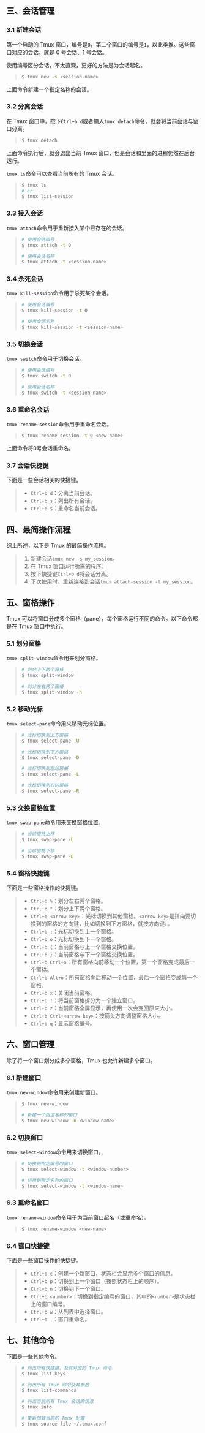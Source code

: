 ## 三、会话管理

### 3.1 新建会话

第一个启动的 Tmux 窗口，编号是`0`，第二个窗口的编号是`1`，以此类推。这些窗口对应的会话，就是 0 号会话、1 号会话。

使用编号区分会话，不太直观，更好的方法是为会话起名。

> ```bash
> $ tmux new -s <session-name>
> ```

上面命令新建一个指定名称的会话。

### 3.2 分离会话

在 Tmux 窗口中，按下`Ctrl+b d`或者输入`tmux detach`命令，就会将当前会话与窗口分离。

> ```bash
> $ tmux detach
> ```

上面命令执行后，就会退出当前 Tmux 窗口，但是会话和里面的进程仍然在后台运行。

`tmux ls`命令可以查看当前所有的 Tmux 会话。

> ```bash
> $ tmux ls
> # or
> $ tmux list-session
> ```

### 3.3 接入会话

`tmux attach`命令用于重新接入某个已存在的会话。

> ```bash
> # 使用会话编号
> $ tmux attach -t 0
> 
> # 使用会话名称
> $ tmux attach -t <session-name>
> ```

### 3.4 杀死会话

`tmux kill-session`命令用于杀死某个会话。

> ```bash
> # 使用会话编号
> $ tmux kill-session -t 0
> 
> # 使用会话名称
> $ tmux kill-session -t <session-name>
> ```

### 3.5 切换会话

`tmux switch`命令用于切换会话。

> ```bash
> # 使用会话编号
> $ tmux switch -t 0
> 
> # 使用会话名称
> $ tmux switch -t <session-name>
> ```

### 3.6 重命名会话

`tmux rename-session`命令用于重命名会话。

> ```bash
> $ tmux rename-session -t 0 <new-name>
> ```

上面命令将0号会话重命名。

### 3.7 会话快捷键

下面是一些会话相关的快捷键。

> - `Ctrl+b d`：分离当前会话。
> - `Ctrl+b s`：列出所有会话。
> - `Ctrl+b $`：重命名当前会话。

## 四、最简操作流程

综上所述，以下是 Tmux 的最简操作流程。

> 1. 新建会话`tmux new -s my_session`。
> 2. 在 Tmux 窗口运行所需的程序。
> 3. 按下快捷键`Ctrl+b d`将会话分离。
> 4. 下次使用时，重新连接到会话`tmux attach-session -t my_session`。

## 五、窗格操作

Tmux 可以将窗口分成多个窗格（pane），每个窗格运行不同的命令。以下命令都是在 Tmux 窗口中执行。

### 5.1 划分窗格

`tmux split-window`命令用来划分窗格。

> ```bash
> # 划分上下两个窗格
> $ tmux split-window
> 
> # 划分左右两个窗格
> $ tmux split-window -h
> ```

### 5.2 移动光标

`tmux select-pane`命令用来移动光标位置。

> ```bash
> # 光标切换到上方窗格
> $ tmux select-pane -U
> 
> # 光标切换到下方窗格
> $ tmux select-pane -D
> 
> # 光标切换到左边窗格
> $ tmux select-pane -L
> 
> # 光标切换到右边窗格
> $ tmux select-pane -R
> ```

### 5.3 交换窗格位置

`tmux swap-pane`命令用来交换窗格位置。

> ```bash
> # 当前窗格上移
> $ tmux swap-pane -U
> 
> # 当前窗格下移
> $ tmux swap-pane -D
> ```

### 5.4 窗格快捷键

下面是一些窗格操作的快捷键。

> - `Ctrl+b %`：划分左右两个窗格。
> - `Ctrl+b "`：划分上下两个窗格。
> - `Ctrl+b <arrow key>`：光标切换到其他窗格。`<arrow key>`是指向要切换到的窗格的方向键，比如切换到下方窗格，就按方向键`↓`。
> - `Ctrl+b ;`：光标切换到上一个窗格。
> - `Ctrl+b o`：光标切换到下一个窗格。
> - `Ctrl+b {`：当前窗格与上一个窗格交换位置。
> - `Ctrl+b }`：当前窗格与下一个窗格交换位置。
> - `Ctrl+b Ctrl+o`：所有窗格向前移动一个位置，第一个窗格变成最后一个窗格。
> - `Ctrl+b Alt+o`：所有窗格向后移动一个位置，最后一个窗格变成第一个窗格。
> - `Ctrl+b x`：关闭当前窗格。
> - `Ctrl+b !`：将当前窗格拆分为一个独立窗口。
> - `Ctrl+b z`：当前窗格全屏显示，再使用一次会变回原来大小。
> - `Ctrl+b Ctrl+<arrow key>`：按箭头方向调整窗格大小。
> - `Ctrl+b q`：显示窗格编号。

## 六、窗口管理

除了将一个窗口划分成多个窗格，Tmux 也允许新建多个窗口。

### 6.1 新建窗口

`tmux new-window`命令用来创建新窗口。

> ```bash
> $ tmux new-window
> 
> # 新建一个指定名称的窗口
> $ tmux new-window -n <window-name>
> ```

### 6.2 切换窗口

`tmux select-window`命令用来切换窗口。

> ```bash
> # 切换到指定编号的窗口
> $ tmux select-window -t <window-number>
> 
> # 切换到指定名称的窗口
> $ tmux select-window -t <window-name>
> ```

### 6.3 重命名窗口

`tmux rename-window`命令用于为当前窗口起名（或重命名）。

> ```bash
> $ tmux rename-window <new-name>
> ```

### 6.4 窗口快捷键

下面是一些窗口操作的快捷键。

> - `Ctrl+b c`：创建一个新窗口，状态栏会显示多个窗口的信息。
> - `Ctrl+b p`：切换到上一个窗口（按照状态栏上的顺序）。
> - `Ctrl+b n`：切换到下一个窗口。
> - `Ctrl+b <number>`：切换到指定编号的窗口，其中的`<number>`是状态栏上的窗口编号。
> - `Ctrl+b w`：从列表中选择窗口。
> - `Ctrl+b ,`：窗口重命名。

## 七、其他命令

下面是一些其他命令。

> ```bash
> # 列出所有快捷键，及其对应的 Tmux 命令
> $ tmux list-keys
> 
> # 列出所有 Tmux 命令及其参数
> $ tmux list-commands
> 
> # 列出当前所有 Tmux 会话的信息
> $ tmux info
> 
> # 重新加载当前的 Tmux 配置
> $ tmux source-file ~/.tmux.conf
> ```